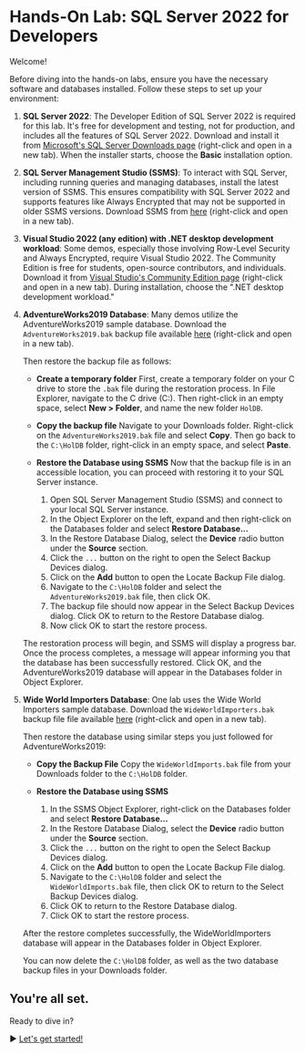 ﻿# Hands-On Lab: SQL Server 2022 for Developers

Welcome!

Before diving into the hands-on labs, ensure you have the necessary software and databases installed. Follow these steps to set up your environment:

1. **SQL Server 2022**: The Developer Edition of SQL Server 2022 is required for this lab. It's free for development and testing, not for production, and includes all the features of SQL Server 2022. Download and install it from [Microsoft's SQL Server Downloads page](https://www.microsoft.com/en-us/sql-server/sql-server-downloads) (right-click and open in a new tab). When the installer starts, choose the **Basic** installation option.

2. **SQL Server Management Studio (SSMS)**: To interact with SQL Server, including running queries and managing databases, install the latest version of SSMS. This ensures compatibility with SQL Server 2022 and supports features like Always Encrypted that may not be supported in older SSMS versions. Download SSMS from [here](https://aka.ms/ssmsfullsetup) (right-click and open in a new tab).

3. **Visual Studio 2022 (any edition) with .NET desktop development workload**: Some demos, especially those involving Row-Level Security and Always Encrypted, require Visual Studio 2022. The Community Edition is free for students, open-source contributors, and individuals. Download it from [Visual Studio's Community Edition page](https://visualstudio.microsoft.com/vs/community/) (right-click and open in a new tab). During installation, choose the ".NET desktop development workload."

4. **AdventureWorks2019 Database**: Many demos utilize the AdventureWorks2019 sample database. Download the `AdventureWorks2019.bak` backup file available [here](https://1drv.ms/f/s!AiiTRkT0Yvc4xd8Kz1oSgzjbselEIA?e=yFaqjc) (right-click and open in a new tab).

   Then restore the backup file as follows:

   -  **Create a temporary folder**
    First, create a temporary folder on your C drive to store the `.bak` file during the restoration process. In File Explorer, navigate to the C drive (C:\). Then right-click in an empty space, select **New > Folder**, and name the new folder `HolDB`.

   - **Copy the backup file**
     Navigate to your Downloads folder. Right-click on the `AdventureWorks2019.bak` file and select **Copy**. Then go back to the `C:\HolDB` folder, right-click in an empty space, and select **Paste**.

   - **Restore the Database using SSMS**
    Now that the backup file is in an accessible location, you can proceed with restoring it to your SQL Server instance.

      1. Open SQL Server Management Studio (SSMS) and connect to your local SQL Server instance.
      2. In the Object Explorer on the left, expand and then right-click on the Databases folder and select **Restore Database...**
      2. In the Restore Database Dialog, select the **Device** radio button under the **Source** section.
      3. Click the `...` button on the right to open the Select Backup Devices dialog.
      4. Click on the **Add** button to open the Locate Backup File dialog.
      5. Navigate to the `C:\HolDB` folder and select the `AdventureWorks2019.bak` file, then click OK.
      6. The backup file should now appear in the Select Backup Devices dialog. Click OK to return to the Restore Database dialog.
      7. Now click OK to start the restore process.

   The restoration process will begin, and SSMS will display a progress bar. Once the process completes, a message will appear informing you that the database has been successfully restored. Click OK, and the AdventureWorks2019 database will appear in the Databases folder in Object Explorer.

5. **Wide World Importers Database**: One lab uses the Wide World Importers sample database. Download the `WideWorldImporters.bak` backup file file available [here](https://1drv.ms/f/s!AiiTRkT0Yvc4xd8Kz1oSgzjbselEIA?e=yFaqjc) (right-click and open in a new tab).

   Then restore the database using similar steps you just followed for AdventureWorks2019:

   - **Copy the Backup File**
    Copy the `WideWorldImports.bak` file from your Downloads folder to the `C:\HolDB` folder.

   - **Restore the Database using SSMS**

      1. In the SSMS Object Explorer, right-click on the Databases folder and select **Restore Database...**
      2. In the Restore Database Dialog, select the **Device** radio button under the **Source** section.
      3. Click the `...` button on the right to open the Select Backup Devices dialog.
      4. Click on the **Add** button to open the Locate Backup File dialog.
      5. Navigate to the `C:\HolDB` folder and select the `WideWorldImports.bak` file, then click OK to return to the Select Backup Devices dialog.
      6. Click OK to return to the Restore Database dialog.
      7. Click OK to start the restore process.

   After the restore completes successfully, the WideWorldImporters database will appear in the Databases folder in Object Explorer.

   You can now delete the `C:\HolDB` folder, as well as the two database backup files in your Downloads folder.
 
## You're all set.

Ready to dive in?

▶ [Let's get started!](https://github.com/lennilobel/sql2022-workshop-hol/tree/main/HOL)

